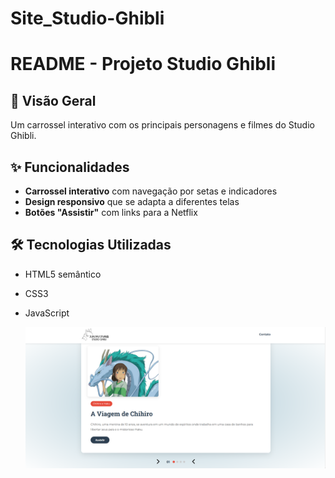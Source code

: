# Site_Studio-Ghibli
# README - Projeto Studio Ghibli

## 📌 Visão Geral
Um carrossel interativo com os principais personagens e filmes do Studio Ghibli.

## ✨ Funcionalidades
- **Carrossel interativo** com navegação por setas e indicadores
- **Design responsivo** que se adapta a diferentes telas
- **Botões "Assistir"** com links para a Netflix


## 🛠 Tecnologias Utilizadas
- HTML5 semântico
- CSS3 
- JavaScript

  <img src="tela.png" alt="tela" width="600"/>

